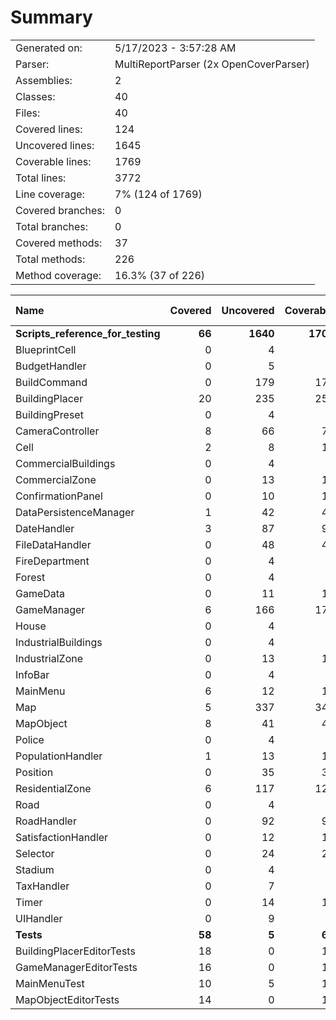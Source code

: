 ﻿# Summary
|||
|:---|:---|
| Generated on: | 5/17/2023 - 3:57:28 AM |
| Parser: | MultiReportParser (2x OpenCoverParser) |
| Assemblies: | 2 |
| Classes: | 40 |
| Files: | 40 |
| Covered lines: | 124 |
| Uncovered lines: | 1645 |
| Coverable lines: | 1769 |
| Total lines: | 3772 |
| Line coverage: | 7% (124 of 1769) |
| Covered branches: | 0 |
| Total branches: | 0 |
| Covered methods: | 37 |
| Total methods: | 226 |
| Method coverage: | 16.3% (37 of 226) |

|**Name**|**Covered**|**Uncovered**|**Coverable**|**Total**|**Line coverage**|**Covered**|**Total**|**Branch coverage**|**Covered**|**Total**|**Method coverage**|
|:---|---:|---:|---:|---:|---:|---:|---:|---:|---:|---:|---:|
|**Scripts_reference_for_testing**|**66**|**1640**|**1706**|**3601**|**3.8%**|**0**|**0**|****|**22**|**211**|**10.4%**|
|BlueprintCell|0|4|4|18|0%|0|0||0|2|0%|
|BudgetHandler|0|5|5|27|0%|0|0||0|2|0%|
|BuildCommand|0|179|179|288|0%|0|0||0|15|0%|
|BuildingPlacer|20|235|255|666|7.8%|0|0||3|21|14.2%|
|BuildingPreset|0|4|4|24|0%|0|0||0|2|0%|
|CameraController|8|66|74|117|10.8%|0|0||1|8|12.5%|
|Cell|2|8|10|27|20%|0|0||5|15|33.3%|
|CommercialBuildings|0|4|4|18|0%|0|0||0|2|0%|
|CommercialZone|0|13|13|34|0%|0|0||0|4|0%|
|ConfirmationPanel|0|10|10|30|0%|0|0||0|3|0%|
|DataPersistenceManager|1|42|43|92|2.3%|0|0||2|9|22.2%|
|DateHandler|3|87|90|156|3.3%|0|0||1|13|7.6%|
|FileDataHandler|0|48|48|100|0%|0|0||0|3|0%|
|FireDepartment|0|4|4|18|0%|0|0||0|2|0%|
|Forest|0|4|4|18|0%|0|0||0|2|0%|
|GameData|0|11|11|78|0%|0|0||0|1|0%|
|GameManager|6|166|172|266|3.4%|0|0||1|14|7.1%|
|House|0|4|4|18|0%|0|0||0|2|0%|
|IndustrialBuildings|0|4|4|18|0%|0|0||0|2|0%|
|IndustrialZone|0|13|13|34|0%|0|0||0|4|0%|
|InfoBar|0|4|4|23|0%|0|0||0|2|0%|
|MainMenu|6|12|18|47|33.3%|0|0||2|4|50%|
|Map|5|337|342|529|1.4%|0|0||1|16|6.2%|
|MapObject|8|41|49|75|16.3%|0|0||3|9|33.3%|
|Police|0|4|4|20|0%|0|0||0|2|0%|
|PopulationHandler|1|13|14|51|7.1%|0|0||1|5|20%|
|Position|0|35|35|52|0%|0|0||0|9|0%|
|ResidentialZone|6|117|123|426|4.8%|0|0||2|8|25%|
|Road|0|4|4|19|0%|0|0||0|2|0%|
|RoadHandler|0|92|92|134|0%|0|0||0|13|0%|
|SatisfactionHandler|0|12|12|33|0%|0|0||0|2|0%|
|Selector|0|24|24|49|0%|0|0||0|4|0%|
|Stadium|0|4|4|20|0%|0|0||0|2|0%|
|TaxHandler|0|7|7|25|0%|0|0||0|3|0%|
|Timer|0|14|14|25|0%|0|0||0|2|0%|
|UIHandler|0|9|9|26|0%|0|0||0|2|0%|
|**Tests**|**58**|**5**|**63**|**171**|**92%**|**0**|**0**|****|**15**|**15**|**100%**|
|BuildingPlacerEditorTests|18|0|18|60|100%|0|0||3|3|100%|
|GameManagerEditorTests|16|0|16|39|100%|0|0||5|5|100%|
|MainMenuTest|10|5|15|36|66.6%|0|0||3|3|100%|
|MapObjectEditorTests|14|0|14|36|100%|0|0||4|4|100%|
